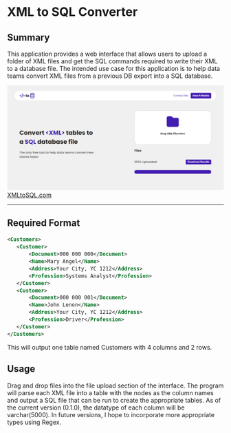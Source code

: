 # XML to SQL Converter
## Summary
 This application provides a web interface that allows users to upload a folder of XML files and get the SQL commands required to write their XML to a database file. The intended use case for this application is to help data teams convert XML files from a previous DB export into a SQL database. 

![mockup](./public/mockup.png)
[XMLtoSQL.com](https://www.xmltosql.com)

---
 ## Required Format
 ```xml
<Customers>
    <Customer>
        <Document>000 000 000</Document>
        <Name>Mary Angel</Name>
        <Address>Your City, YC 1212</Address>
        <Profession>Systems Analyst</Profession>
    </Customer>
    <Customer>
        <Document>000 000 001</Document>
        <Name>John Lenon</Name>
        <Address>Your City, YC 1212</Address>
        <Profession>Driver</Profession>
    </Customer>
</Customers>
 ```
This will output one table named Customers with 4 columns and 2 rows.

## Usage
Drag and drop files into the file upload section of the interface. The program will parse each XML file into a table with the nodes as the column names and output a SQL file that can be run to create the appropriate tables. As of the current version (0.1.0), the datatype of each column will be varchar(5000). In future versions, I hope to incorporate more appropriate types using Regex. 